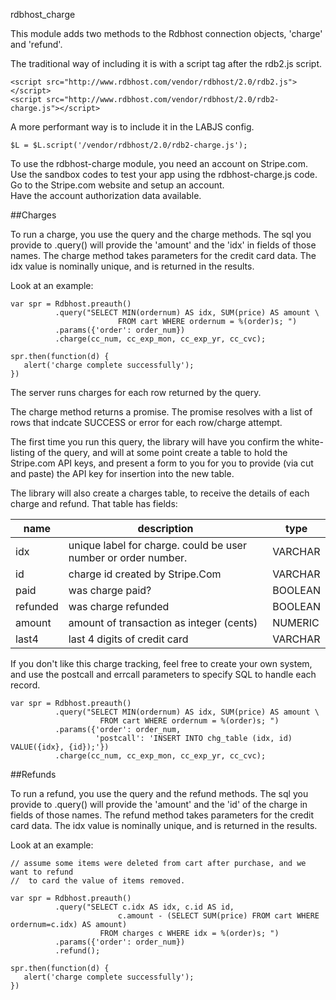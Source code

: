 


rdbhost_charge


This module adds two methods to the Rdbhost connection objects,  'charge' and 'refund'.


The traditional way of including it is with a script tag after the rdb2.js script.

    <script src="http://www.rdbhost.com/vendor/rdbhost/2.0/rdb2.js"></script>
    <script src="http://www.rdbhost.com/vendor/rdbhost/2.0/rdb2-charge.js"></script>


A more performant way is to include it in the LABJS config.

    $L = $L.script('/vendor/rdbhost/2.0/rdb2-charge.js');


To use the rdbhost-charge module, you need an account on Stripe.com.  Use the sandbox codes to 
test your app using the rdbhost-charge.js code.   Go to the Stripe.com website and setup an account.  
Have the account authorization data available.

##Charges

To run a charge, you use the query and the charge methods.   The sql you provide to .query() will 
provide the 'amount' and the 'idx' in fields of those names.   The charge method takes parameters 
for the credit card data.  The idx value is nominally unique, and is returned in the results.

Look at an example:

    var spr = Rdbhost.preauth()
              .query("SELECT MIN(ordernum) AS idx, SUM(price) AS amount \
                            FROM cart WHERE ordernum = %(order)s; ")
              .params({'order': order_num})
              .charge(cc_num, cc_exp_mon, cc_exp_yr, cc_cvc);
              
    spr.then(function(d) {
       alert('charge complete successfully');
    })
              
              
The server runs charges for each row returned by the query.   

The charge method returns a promise.  The promise resolves with a list of rows that indcate SUCCESS or error 
for each row/charge attempt.

The first time you run this query, the library will have you confirm the white-listing of the query, and
will at some point create a table to hold the Stripe.com API keys, and present a form to you for you to
provide (via cut and paste) the API key for insertion into the new table.

The library will also create a charges table, to receive the details of each charge and refund.   That 
table has fields:


  name | description | type
  ---- | ----------- | -----
  idx  |  unique label for charge.  could be user number or order number.  | VARCHAR 
  id |  charge id created by Stripe.Com | VARCHAR
  paid |  was charge paid? | BOOLEAN
  refunded | was charge refunded | BOOLEAN
  amount  | amount of transaction as integer (cents) | NUMERIC
  last4 | last 4 digits of credit card | VARCHAR

    
    
If you don't like this charge tracking, feel free to create your own system, and use the postcall and 
errcall parameters to specify SQL to handle each record.


    var spr = Rdbhost.preauth()
              .query("SELECT MIN(ordernum) AS idx, SUM(price) AS amount \
                        FROM cart WHERE ordernum = %(order)s; ")
              .params({'order': order_num, 
                       'postcall': 'INSERT INTO chg_table (idx, id) VALUE({idx}, {id});'})
              .charge(cc_num, cc_exp_mon, cc_exp_yr, cc_cvc);


##Refunds

To run a refund, you use the query and the refund methods.   The sql you provide to .query() will 
provide the 'amount' and the 'id' of the charge in fields of those names.   The refund method 
takes parameters for the credit card data.  The idx value is nominally unique, 
and is returned in the results.

Look at an example:
   
    // assume some items were deleted from cart after purchase, and we want to refund 
    //  to card the value of items removed.
   
    var spr = Rdbhost.preauth()
              .query("SELECT c.idx AS idx, c.id AS id,
                            c.amount - (SELECT SUM(price) FROM cart WHERE ordernum=c.idx) AS amount)
                        FROM charges c WHERE idx = %(order)s; ")
              .params({'order': order_num})
              .refund();
              
    spr.then(function(d) {
       alert('charge complete successfully');
    })
              
              




